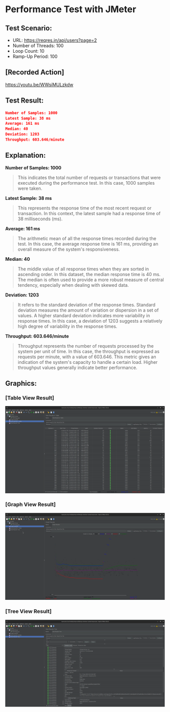 # Performance Test with JMeter

## Test Scenario:

- URL: https://reqres.in/api/users?page=2
- Number of Threads: 100
- Loop Count: 10
- Ramp-Up Period: 100

## [Recorded Action]

https://youtu.be/WWsiMULzkdw

## Test Result:

```json
Number of Samples: 1000
Latest Sample: 38 ms
Average: 161 ms
Median: 40
Deviation: 1203
Throughput: 603.646/minute
```

## Explanation:

**Number of Samples: 1000**

> This indicates the total number of requests or transactions that were executed during the performance test. In this case, 1000 samples were taken.

**Latest Sample: 38 ms**

> This represents the response time of the most recent request or transaction. In this context, the latest sample had a response time of 38 milliseconds (ms).

**Average: 161 ms**

> The arithmetic mean of all the response times recorded during the test. In this case, the average response time is 161 ms, providing an overall measure of the system's responsiveness.

**Median: 40**

> The middle value of all response times when they are sorted in ascending order. In this dataset, the median response time is 40 ms. The median is often used to provide a more robust measure of central tendency, especially when dealing with skewed data.

**Deviation: 1203**

> It refers to the standard deviation of the response times. Standard deviation measures the amount of variation or dispersion in a set of values. A higher standard deviation indicates more variability in response times. In this case, a deviation of 1203 suggests a relatively high degree of variability in the response times.

**Throughput: 603.646/minute**

> Throughput represents the number of requests processed by the system per unit of time. In this case, the throughput is expressed as requests per minute, with a value of 603.646. This metric gives an indication of the system's capacity to handle a certain load. Higher throughput values generally indicate better performance.

## Graphics:

### [Table View Result]

![Table Result](table.png)

### [Graph View Result]

![Graph Result](graph.png)

### [Tree View Result]

![Tree Result](tree.png)
